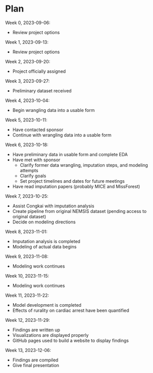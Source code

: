 # Plan

Week 0, 2023-09-06:
  - Review project options

Week 1, 2023-09-13:
  - Review project options

Week 2, 2023-09-20:
  - Project officially assigned

Week 3, 2023-09-27:
  - Preliminary dataset received

Week 4, 2023-10-04:
  - Begin wrangling data into a usable form

Week 5, 2023-10-11:
  - Have contacted sponsor
  - Continue with wrangling data into a usable form

Week 6, 2023-10-18:
  - Have preliminary data in usable form and complete EDA
  - Have met with sponsor
    - Clarify former data wrangling, imputation steps, and modeling attempts
    - Clarify goals
    - Set project timelines and dates for future meetings
  - Have read imputation papers (probably MICE and MissForest)

Week 7, 2023-10-25:
  - Assist Congkai with imputation analysis
  - Create pipeline from original NEMSIS dataset (pending access to original dataset)
  - Decide on modeling directions

Week 8, 2023-11-01:
  - Imputation analysis is completed
  - Modeling of actual data begins

Week 9, 2023-11-08:
  - Modeling work continues

Week 10, 2023-11-15:
  - Modeling work continues

Week 11, 2023-11-22:
  - Model development is completed
  - Effects of rurality on cardiac arrest have been quantified

Week 12, 2023-11-29:
  - Findings are written up
  - Visualizations are displayed properly
  - GitHub pages used to build a website to display findings

Week 13, 2023-12-06:
  - Findings are compiled
  - Give final presentation